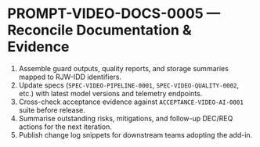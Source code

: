 # PROMPT-VIDEO-DOCS-0005 — Reconcile Documentation & Evidence

1. Assemble guard outputs, quality reports, and storage summaries mapped to RJW-IDD identifiers.
2. Update specs (`SPEC-VIDEO-PIPELINE-0001`, `SPEC-VIDEO-QUALITY-0002`, etc.) with latest model versions and telemetry endpoints.
3. Cross-check acceptance evidence against `ACCEPTANCE-VIDEO-AI-0001` suite before release.
4. Summarise outstanding risks, mitigations, and follow-up DEC/REQ actions for the next iteration.
5. Publish change log snippets for downstream teams adopting the add-in.
